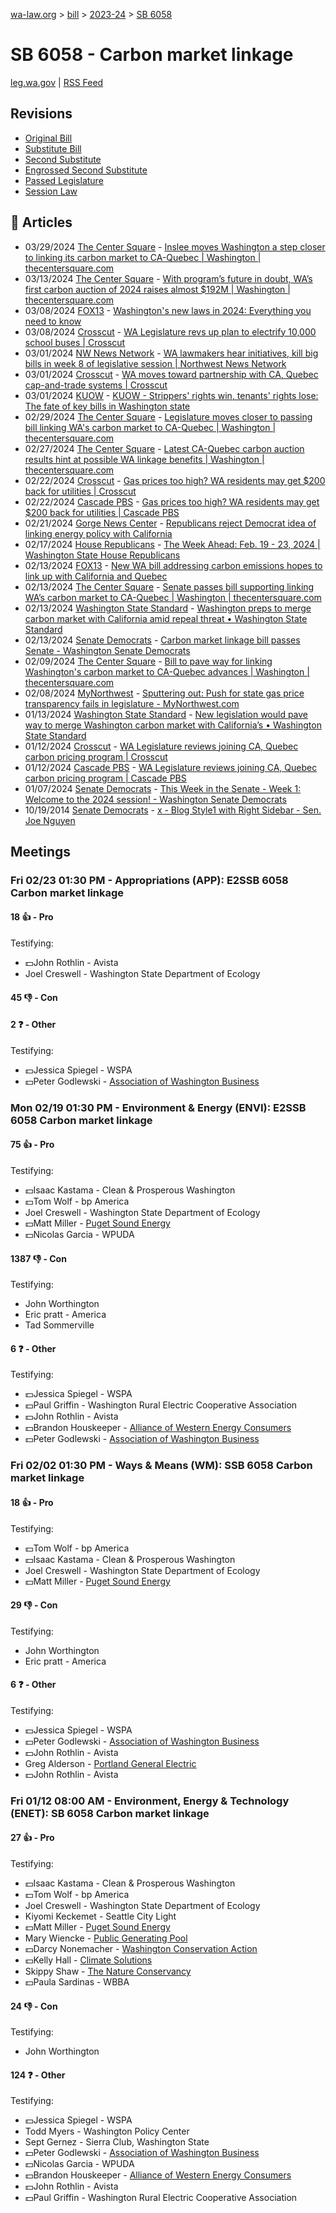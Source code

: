 [wa-law.org](/) > [bill](/bill/) > [2023-24](/bill/2023-24/) > [SB 6058](/bill/2023-24/sb/6058/)

# SB 6058 - Carbon market linkage
[leg.wa.gov](https://app.leg.wa.gov/billsummary?BillNumber=6058&Year=2023&Initiative=false) | [RSS Feed](./rss.xml)

## Revisions
* [Original Bill](1/)
* [Substitute Bill](S/)
* [Second Substitute](S2/)
* [Engrossed Second Substitute](S2.E/)
* [Passed Legislature](S2.PL/)
* [Session Law](S2.SL/)

## 📰 Articles
* 03/29/2024 [The Center Square](/org/the_center_square/) - [Inslee moves Washington a step closer to linking its carbon market to CA-Quebec | Washington | thecentersquare.com](https://www.thecentersquare.com/washington/article_d27cba60-ee11-11ee-9452-c7260579d5db.html#:~:text=Engrossed%20Second%20Substitute%20Senate%20Bill%206058)
* 03/13/2024 [The Center Square](/org/the_center_square/) - [With program’s future in doubt, WA’s first carbon auction of 2024 raises almost $192M | Washington | thecentersquare.com](https://www.thecentersquare.com/washington/article_642ea986-e184-11ee-898a-2fa0cc3415d5.html#:~:text=Senate%20Bill%206058)
* 03/08/2024 [FOX13](/org/fox13/) - [Washington's new laws in 2024: Everything you need to know](https://www.fox13seattle.com/news/washingtons-new-laws-in-2024-everything-you-need-to-know#:~:text=SB%206058)
* 03/08/2024 [Crosscut](/org/crosscut/) - [WA Legislature revs up plan to electrify 10,000 school buses | Crosscut](https://crosscut.com/politics/2024/03/wa-legislature-revs-plan-electrify-10000-school-buses#:~:text=Senate%20Bill%206058)
* 03/01/2024 [NW News Network](/org/nw_news_network/) - [WA lawmakers hear initiatives, kill big bills in week 8 of legislative session | Northwest News Network](https://www.nwnewsnetwork.org/government-and-politics/2024-03-01/wa-lawmakers-hear-initiatives-kill-big-bills-in-week-8-of-legislative-session#:~:text=Senate%20Bill%206058)
* 03/01/2024 [Crosscut](/org/crosscut/) - [WA moves toward partnership with CA, Quebec cap-and-trade systems | Crosscut](https://crosscut.com/briefs/2024/02/wa-moves-toward-partnership-ca-quebec-cap-and-trade-systems#:~:text=Senate%20Bill%206058)
* 03/01/2024 [KUOW](/org/kuow/) - [KUOW - Strippers' rights win, tenants' rights lose: The fate of key bills in Washington state](https://www.kuow.org/stories/wa-lawmakers-hear-initiatives-kill-big-bills-in-week-8-of-legislative-session#:~:text=Senate%20Bill%206058)
* 02/29/2024 [The Center Square](/org/the_center_square/) - [Legislature moves closer to passing bill linking WA's carbon market to CA-Quebec | Washington | thecentersquare.com](https://www.thecentersquare.com/washington/article_5d67b9e0-d760-11ee-8f9c-07e5a54646cb.html#:~:text=Engrossed%20Second%20Substitute%20Senate%20Bill%206058)
* 02/27/2024 [The Center Square](/org/the_center_square/) - [Latest CA-Quebec carbon auction results hint at possible WA linkage benefits | Washington | thecentersquare.com](https://www.thecentersquare.com/washington/article_02fcefa6-d595-11ee-8d83-b37dc6bbc7b8.html#:~:text=Senate%20Bill%206058)
* 02/22/2024 [Crosscut](/org/crosscut/) - [Gas prices too high? WA residents may get $200 back for utilities | Crosscut](https://crosscut.com/environment/2024/02/gas-prices-too-high-wa-residents-may-get-200-back-utilities#:~:text=Senate%20Bill%206058)
* 02/22/2024 [Cascade PBS](/org/cascade_pbs/) - [Gas prices too high? WA residents may get $200 back for utilities | Cascade PBS](https://www.cascadepbs.org/environment/2024/02/gas-prices-too-high-wa-residents-may-get-200-back-utilities#:~:text=Senate%20Bill%206058)
* 02/21/2024 [Gorge News Center](/org/gorge_news_center/) - [Republicans reject Democrat idea of linking energy policy with California](https://gorgenewscenter.com/2024/02/21/republicans-reject-democrat-idea-of-linking-energy-policy-with-california/#:~:text=Senate%20Bill%206058)
* 02/17/2024 [House Republicans](/org/house_republicans/) - [The Week Ahead: Feb. 19 - 23, 2024 | Washington State House Republicans](http://houserepublicans.wa.gov/week/the-week-ahead-feb-19-23-2024/#:~:text=SB%206058)
* 02/13/2024 [FOX13](/org/fox13/) - [New WA bill addressing carbon emissions hopes to link up with California and Quebec](https://www.fox13seattle.com/news/a-new-wa-bill-addressing-carbon-emissions-hoping-to-link-up-with-california-and-quebec-critics-say-not-now#:~:text=Senate%20Bill%206058)
* 02/13/2024 [The Center Square](/org/the_center_square/) - [Senate passes bill supporting linking WA’s carbon market to CA-Quebec | Washington | thecentersquare.com](https://www.thecentersquare.com/washington/article_856eebc4-cab9-11ee-9983-57680a4333aa.html#:~:text=Senate%20Bill%206058)
* 02/13/2024 [Washington State Standard](/org/washington_state_standard/) - [Washington preps to merge carbon market with California amid repeal threat • Washington State Standard](https://washingtonstatestandard.com/2024/02/12/washington-preps-to-merge-carbon-market-with-california-amid-repeal-threat/#:~:text=Senate%20Bill%206058)
* 02/13/2024 [Senate Democrats](/org/senate_democrats/) - [Carbon market linkage bill passes Senate - Washington Senate Democrats](https://senatedemocrats.wa.gov/blog/2024/02/12/carbon-market-linkage-bill-passes-senate/#:~:text=Senate%20Bill%206058)
* 02/09/2024 [The Center Square](/org/the_center_square/) - [Bill to pave way for linking Washington's carbon market to CA-Quebec advances | Washington | thecentersquare.com](https://www.thecentersquare.com/washington/article_4e98470a-c77e-11ee-a706-d3013bc1aa0e.html#:~:text=Senate%20Bill%206058)
* 02/08/2024 [MyNorthwest](/org/mynorthwest/) - [Sputtering out: Push for state gas price transparency fails in legislature - MyNorthwest.com](https://mynorthwest.com/3949893/sputtering-out-gas-price-transparency-fails-legislature/#:~:text=Senate%20Bill%206058)
* 01/13/2024 [Washington State Standard](/org/washington_state_standard/) - [New legislation would pave way to merge Washington carbon market with California’s • Washington State Standard](https://washingtonstatestandard.com/2024/01/12/new-legislation-would-pave-way-to-merge-washington-carbon-market-with-californias/#:~:text=Senate%20Bill%206058)
* 01/12/2024 [Crosscut](/org/crosscut/) - [WA Legislature reviews joining CA, Quebec carbon pricing program | Crosscut](https://crosscut.com/briefs/2024/01/wa-legislature-reviews-joining-ca-quebec-carbon-pricing-program#:~:text=Senate%20Bill%206058)
* 01/12/2024 [Cascade PBS](/org/cascade_pbs/) - [WA Legislature reviews joining CA, Quebec carbon pricing program | Cascade PBS](https://www.cascadepbs.org/briefs/2024/01/wa-legislature-reviews-joining-ca-quebec-carbon-pricing-program#:~:text=Senate%20Bill%206058)
* 01/07/2024 [Senate Democrats](/org/senate_democrats/) - [This Week in the Senate - Week 1: Welcome to the 2024 session! - Washington Senate Democrats](https://senatedemocrats.wa.gov/blog/2024/01/07/this-week-in-the-senate-week-1-welcome-to-the-2024-session/#:~:text=Senate%20Bill%206058)
* 10/19/2014 [Senate Democrats](/org/senate_democrats/) - [x - Blog Style1 with Right Sidebar - Sen. Joe Nguyen](https://senatedemocrats.wa.gov/nguyen/?page_id=31#:~:text=Senate%20Bill%206058)

## Meetings
### Fri 02/23 01:30 PM - Appropriations (APP): E2SSB 6058 Carbon market linkage
#### 18 👍 - Pro
Testifying:
* 💵John Rothlin - Avista
* Joel Creswell - Washington State Department of Ecology

#### 45 👎 - Con

#### 2 ❓ - Other
Testifying:
* 💵Jessica Spiegel - WSPA
* 💵Peter Godlewski - [Association of Washington Business](/org/association_of_washington_business/)

### Mon 02/19 01:30 PM - Environment & Energy (ENVI): E2SSB 6058 Carbon market linkage
#### 75 👍 - Pro
Testifying:
* 💵Isaac Kastama - Clean & Prosperous Washington
* 💵Tom Wolf - bp America
* Joel Creswell - Washington State Department of Ecology
* 💵Matt Miller - [Puget Sound Energy](/org/puget_sound_energy_inc/)
* 💵Nicolas Garcia - WPUDA

#### 1387 👎 - Con
Testifying:
* John Worthington
* Eric pratt - America
* Tad Sommerville

#### 6 ❓ - Other
Testifying:
* 💵Jessica Spiegel - WSPA
* 💵Paul Griffin - Washington Rural Electric Cooperative Association
* 💵John Rothlin - Avista
* 💵Brandon Houskeeper - [Alliance of Western Energy Consumers](/org/alliance_of_western_energy_consumers/)
* 💵Peter Godlewski - [Association of Washington Business](/org/association_of_washington_business/)

### Fri 02/02 01:30 PM - Ways & Means (WM): SSB 6058 Carbon market linkage
#### 18 👍 - Pro
Testifying:
* 💵Tom Wolf - bp America
* 💵Isaac Kastama - Clean & Prosperous Washington
* Joel Creswell - Washington State Department of Ecology
* 💵Matt Miller - [Puget Sound Energy](/org/puget_sound_energy_inc/)

#### 29 👎 - Con
Testifying:
* John Worthington
* Eric pratt - America

#### 6 ❓ - Other
Testifying:
* 💵Jessica Spiegel - WSPA
* 💵Peter Godlewski - [Association of Washington Business](/org/association_of_washington_business/)
* 💵John Rothlin - Avista
* Greg Alderson - [Portland General Electric](/org/portland_general_electric/)
* 💵John Rothlin - Avista

### Fri 01/12 08:00 AM - Environment, Energy & Technology (ENET): SB 6058 Carbon market linkage
#### 27 👍 - Pro
Testifying:
* 💵Isaac Kastama - Clean & Prosperous Washington
* 💵Tom Wolf - bp America
* Joel Creswell - Washington State Department of Ecology
* Kiyomi Keckemet - Seattle City Light
* 💵Matt Miller - [Puget Sound Energy](/org/puget_sound_energy_inc/)
* Mary Wiencke - [Public Generating Pool](/org/public_generating_pool/)
* 💵Darcy Nonemacher - [Washington Conservation Action](/org/washington_conservation_action/)
* 💵Kelly Hall - [Climate Solutions](/org/climate_solutions/)
* Skippy Shaw - [The Nature Conservancy](/org/the_nature_conservancy/)
* 💵Paula Sardinas - WBBA

#### 24 👎 - Con
Testifying:
* John Worthington

#### 124 ❓ - Other
Testifying:
* 💵Jessica Spiegel - WSPA
* Todd Myers - Washington Policy Center
* Sept Gernez - Sierra Club, Washington State
* 💵Peter Godlewski - [Association of Washington Business](/org/association_of_washington_business/)
* 💵Nicolas Garcia - WPUDA
* 💵Brandon Houskeeper - [Alliance of Western Energy Consumers](/org/alliance_of_western_energy_consumers/)
* 💵John Rothlin - Avista
* 💵Paul Griffin - Washington Rural Electric Cooperative Association
